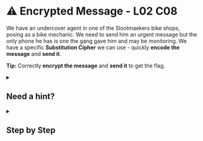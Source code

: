 # ⚠️ Encrypted Message - L02 C08

We have an undercover agent in one of the Slootmaekers bike shops, posing as a bike mechanic. We need to send him an urgent message but the only phone he has is one the gang gave him and may be monitoring. We have a specific **Substitution Cipher** we can use - quickly **encode the message** and **send it**.

**Tip:** Correctly **encrypt the message** and **send it** to get the flag.

<details><summary>

## Need a hint?</summary>

```txt
💡 Hint: Simply replace whatever each letter in the message is with whatever letter the key tells you to change.
   For example, if the key shows A = S, change all A's in the messages to S's.
```

</details>

<details><summary>

## Step by Step</summary>

- Simply, this requires a caesar cipher shifted over 5 since A = F which is 5 characters over.
  - The encrypted message should start and end with the following `LFSL RFD [REST OF FLAG] MTZXJ G`.

</details>

